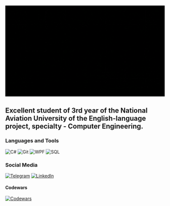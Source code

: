 ![Header](https://github.com/Yehukh/yehukh/blob/main/assets/KARY.gif?raw=true)

## Excellent student of 3rd year of the National Aviation University of the English-language project, specialty - Computer Engineering.

### Languages and Tools
![C#](https://img.shields.io/badge/-C%23-090909?style=for-the-badge&logo=c-sharp&logoColor=239120)
![Git](https://img.shields.io/badge/-Git-090909?style=for-the-badge&logo=c-sharp&logoColor=F05032)
![WPF](https://img.shields.io/badge/-WPF-090909?style=for-the-badge&logo=Windows&logoColor=0078D6)
![SQL](https://img.shields.io/badge/-SQL-090909?style=for-the-badge&logo=Microsoft-SQL-Server&logoColor=CC2927)

### Social Media
[![Telegram](https://img.shields.io/badge/-Telegram-090909?style=for-the-badge&logo=Telegram&logoColor=2CA5E0)](https://t.me/yehukh)
[![LinkedIn](https://img.shields.io/badge/-LinkedIn-090909?style=for-the-badge&logo=LinkedIn&logoColor=0077B5)](https://www.linkedin.com/in/yehukh)

#### Codewars
[![Codewars](https://www.codewars.com/users/yehor.kukhar/badges/micro)](https://www.codewars.com/users/yehor.kukhar)
